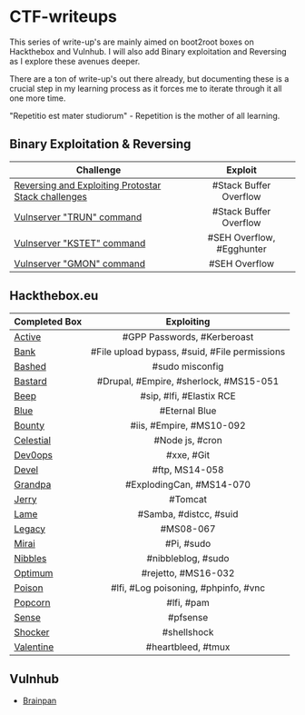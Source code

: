 # CTF-writeups

This series of write-up's are mainly aimed on boot2root boxes on Hackthebox and Vulnhub. I will also add Binary exploitation and Reversing as I explore these avenues deeper.

There are a ton of write-up's out there already, but documenting these is a crucial step in my learning process as it forces me to iterate through it all one more time. 

"Repetitio est mater studiorum" - Repetition is the mother of all learning.

## Binary Exploitation & Reversing

| Challenge            | Exploit          
| ------------- |:-------------:|
| [Reversing and Exploiting Protostar Stack challenges](https://github.com/Bengman/CTF-writeups/blob/master/Binary_exploits/Protostar/Protostar_stack.md) | #Stack Buffer Overflow |
| [Vulnserver "TRUN" command](https://github.com/Bengman/CTF-writeups/blob/master/Binary_exploits/vulnserver/vulnserver_trun_bof.py) | #Stack Buffer Overflow |
| [Vulnserver "KSTET" command](https://github.com/Bengman/CTF-writeups/blob/master/Binary_exploits/vulnserver/vulnserver_egghunter.py) | #SEH Overflow, #Egghunter | 
| [Vulnserver "GMON" command](https://github.com/Bengman/CTF-writeups/blob/master/Binary_exploits/vulnserver/vulnserver_seh_overwrite.py) | #SEH Overflow |


## Hackthebox.eu

| Completed Box            | Exploiting          
| ------------- |:-------------:|
| [Active](https://github.com/Bengman/CTF-writeups/blob/master/Hackthebox/active.md) | #GPP Passwords, #Kerberoast |
| [Bank](https://github.com/Bengman/CTF-writeups/blob/master/Hackthebox/bank.md) | #File upload bypass, #suid, #File permissions |
| [Bashed](https://github.com/Bengman/CTF-writeups/blob/master/Hackthebox/bashed.md) | #sudo misconfig |
| [Bastard](https://github.com/Bengman/CTF-writeups/blob/master/Hackthebox/bastard.md) | #Drupal, #Empire, #sherlock, #MS15-051 |
| [Beep](https://github.com/Bengman/CTF-writeups/blob/master/Hackthebox/beep.md) | #sip, #lfi, #Elastix RCE |
| [Blue](https://github.com/Bengman/CTF-writeups/blob/master/Hackthebox/blue.md) | #Eternal Blue |
| [Bounty](https://github.com/Bengman/CTF-writeups/blob/master/Hackthebox/bounty.md) | #iis, #Empire, #MS10-092 |
| [Celestial](https://github.com/Bengman/CTF-writeups/blob/master/Hackthebox/celestial.md) | #Node js, #cron |
| [Dev0ops](https://github.com/Bengman/CTF-writeups/blob/master/Hackthebox/dev0ops.md) | #xxe, #Git |
| [Devel](https://github.com/Bengman/CTF-writeups/blob/master/Hackthebox/devel.md) | #ftp, MS14-058 |
| [Grandpa](https://github.com/Bengman/CTF-writeups/blob/master/Hackthebox/grandpa.md) | #ExplodingCan, #MS14-070 |
| [Jerry](https://github.com/Bengman/CTF-writeups/blob/master/Hackthebox/jerry.md) | #Tomcat |
| [Lame](https://github.com/Bengman/CTF-writeups/blob/master/Hackthebox/lame.md) | #Samba, #distcc, #suid |
| [Legacy](https://github.com/Bengman/CTF-writeups/blob/master/Hackthebox/legacy.md) | #MS08-067 |
| [Mirai](https://github.com/Bengman/CTF-writeups/blob/master/Hackthebox/mirai.md) | #Pi, #sudo |
| [Nibbles](https://github.com/Bengman/CTF-writeups/blob/master/Hackthebox/nibbles.md) | #nibbleblog, #sudo |
| [Optimum](https://github.com/Bengman/CTF-writeups/blob/master/Hackthebox/optimum.md) | #rejetto, #MS16-032 |
| [Poison](https://github.com/Bengman/CTF-writeups/blob/master/Hackthebox/poison.md) | #lfi, #Log poisoning, #phpinfo, #vnc |
| [Popcorn](https://github.com/Bengman/CTF-writeups/blob/master/Hackthebox/popcorn.md) | #lfi, #pam |
| [Sense](https://github.com/Bengman/CTF-writeups/blob/master/Hackthebox/sense.md) | #pfsense |
| [Shocker](https://github.com/Bengman/CTF-writeups/blob/master/Hackthebox/shocker.md) | #shellshock |
| [Valentine](https://github.com/Bengman/CTF-writeups/blob/master/Hackthebox/valentine.md) | #heartbleed, #tmux |

## Vulnhub

+ [Brainpan](https://github.com/Bengman/CTF-writeups/blob/master/Vulnhub/brainpan_bof_exploit.py)
